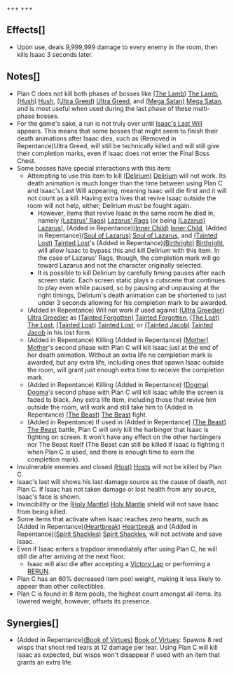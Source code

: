 +++
+++

Effects[]
---------


* Upon use, deals 9,999,999 damage to every enemy in the room, then kills Isaac 3 seconds later.


Notes[]
-------


* Plan C does not kill both phases of bosses like [(The Lamb)](/wiki/The_Lamb "The Lamb") [The Lamb](/wiki/The_Lamb "The Lamb"), [(Hush)](/wiki/Hush "Hush") [Hush](/wiki/Hush "Hush"), [(Ultra Greed)](/wiki/Ultra_Greed "Ultra Greed") [Ultra Greed](/wiki/Ultra_Greed "Ultra Greed"), and [(Mega Satan)](/wiki/Mega_Satan "Mega Satan") [Mega Satan](/wiki/Mega_Satan "Mega Satan"), and is most useful when used during the last phase of these multi-phase bosses.
* For the game's sake, a run is not truly over until [Isaac's Last Will](/wiki/Isaac%27s_Last_Will "Isaac's Last Will") appears. This means that some bosses that might seem to finish their death animations after Isaac dies, such as (Removed in Repentance)Ultra Greed, will still be technically killed and will still give their completion marks, even if Isaac does not enter the Final Boss Chest.
* Some bosses have special interactions with this item:
	+ Attempting to use this item to kill [(Delirium)](/wiki/Delirium "Delirium") [Delirium](/wiki/Delirium "Delirium") will not work. Its death animation is much longer than the time between using Plan C and Isaac's Last Will appearing, meaning Isaac will die first and it will not count as a kill. Having extra lives that revive Isaac outside the room will not help, either; Delirium must be fought again.
		- However, items that revive Isaac in the same room he died in, namely [(Lazarus' Rags)](/wiki/Lazarus%27_Rags "Lazarus' Rags") [Lazarus' Rags](/wiki/Lazarus%27_Rags "Lazarus' Rags") (or being  [(Lazarus)](/wiki/Lazarus "Lazarus") [Lazarus](/wiki/Lazarus "Lazarus")), (Added in Repentance)[(Inner Child)](/wiki/Inner_Child "Inner Child") [Inner Child](/wiki/Inner_Child "Inner Child"), (Added in Repentance)[(Soul of Lazarus)](/wiki/Cards_and_Runes "Soul of Lazarus") [Soul of Lazarus](/wiki/Cards_and_Runes "Cards and Runes"), and  [(Tainted Lost)](/wiki/Tainted_Lost "Tainted Lost") [Tainted Lost](/wiki/Tainted_Lost "Tainted Lost")'s (Added in Repentance)[(Birthright)](/wiki/Birthright "Birthright") [Birthright](/wiki/Birthright "Birthright"), will allow Isaac to bypass this and kill Delirium with this item. In the case of Lazarus' Rags, though, the completion mark will go toward Lazarus and not the character originally selected.
		- It is possible to kill Delirium by carefully timing pauses after each screen static. Each screen static plays a cutscene that continues to play even while paused, so by pausing and unpausing at the right timings, Delirium's death animation can be shortened to just under 3 seconds allowing for his completion mark to be awarded.
	+ (Added in Repentance) Will not work if used against [(Ultra Greedier)](/wiki/Ultra_Greed#Ultra_Greedier "Ultra Greedier") [Ultra Greedier](/wiki/Ultra_Greed#Ultra_Greedier "Ultra Greed") as  [(Tainted Forgotten)](/wiki/Tainted_Forgotten "Tainted Forgotten") [Tainted Forgotten](/wiki/Tainted_Forgotten "Tainted Forgotten"),  [(The Lost)](/wiki/The_Lost "The Lost") [The Lost](/wiki/The_Lost "The Lost"),  [(Tainted Lost)](/wiki/Tainted_Lost "Tainted Lost") [Tainted Lost](/wiki/Tainted_Lost "Tainted Lost"), or  [(Tainted Jacob)](/wiki/Tainted_Jacob "Tainted Jacob") [Tainted Jacob](/wiki/Tainted_Jacob "Tainted Jacob") in his lost form.
	+ (Added in Repentance) Killing (Added in Repentance) [(Mother)](/wiki/Mother "Mother") [Mother](/wiki/Mother "Mother")'s second phase with Plan C will kill Isaac just at the end of her death animation. Without an extra life no completion mark is awarded, but any extra life, including ones that spawn Isaac outside the room, will grant just enough extra time to receive the completion mark.
	+ (Added in Repentance) Killing (Added in Repentance) [(Dogma)](/wiki/Dogma "Dogma") [Dogma](/wiki/Dogma "Dogma")'s second phase with Plan C will kill Isaac while the screen is faded to black. Any extra life item, including those that revive him outside the room, will work and still take him to (Added in Repentance) [(The Beast)](/wiki/The_Beast "The Beast") [The Beast](/wiki/The_Beast "The Beast") fight.
	+ (Added in Repentance) If used in (Added in Repentance) [(The Beast)](/wiki/The_Beast "The Beast") [The Beast](/wiki/The_Beast "The Beast") battle, Plan C will only kill the harbinger that Isaac is fighting on screen. It won't have any effect on the other harbingers nor The Beast itself (The Beast can still be killed if Isaac is fighting it when Plan C is used, and there is enough time to earn the completion mark).
* Invulnerable enemies and closed [(Host)](/wiki/Host "Host") [Hosts](/wiki/Host "Host") will not be killed by Plan C.
* Isaac's last will shows his last damage source as the cause of death, not Plan C. If Isaac has not taken damage or lost health from any source, Isaac's face is shown.
* Invincibility or the [(Holy Mantle)](/wiki/Holy_Mantle "Holy Mantle") [Holy Mantle](/wiki/Holy_Mantle "Holy Mantle") shield will not save Isaac from being killed.
* Some items that activate when Isaac reaches zero hearts, such as (Added in Repentance)[(Heartbreak)](/wiki/Heartbreak "Heartbreak") [Heartbreak](/wiki/Heartbreak "Heartbreak") and (Added in Repentance)[(Spirit Shackles)](/wiki/Spirit_Shackles "Spirit Shackles") [Spirit Shackles](/wiki/Spirit_Shackles "Spirit Shackles"), will not activate and save Isaac.
* Even if Isaac enters a trapdoor immediately after using Plan C, he will still die after arriving at the next floor.
	+ Isaac will also die after accepting a [Victory Lap](/wiki/Victory_Lap "Victory Lap") or performing a [RERUN](/wiki/RERUN "RERUN").
* Plan C has an 80% decreased item pool weight, making it less likely to appear than other collectibles.
* Plan C is found in 8 item pools, the highest count amongst all items. Its lowered weight, however, offsets its presence.


Synergies[]
-----------


* (Added in Repentance)[(Book of Virtues)](/wiki/Book_of_Virtues "Book of Virtues") [Book of Virtues](/wiki/Book_of_Virtues "Book of Virtues"): Spawns 8 red wisps that shoot red tears at 12 damage per tear. Using Plan C will kill Isaac as expected, but wisps won't disappear if used with an item that grants an extra life.



